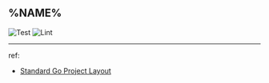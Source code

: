 ## %NAME%

![Test](https://github.com/%REPO%/workflows/Test/badge.svg) ![Lint](https://github.com/%REPO%/workflows/Lint/badge.svg)

---


ref:

- [Standard Go Project Layout](https://github.com/golang-standards/project-layout)
